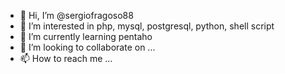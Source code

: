 - 👋 Hi, I’m @sergiofragoso88
- 👀 I’m interested in php, mysql, postgresql, python, shell script
- 🌱 I’m currently learning pentaho
- 💞️ I’m looking to collaborate on ...
- 📫 How to reach me ...

<!---
sergiofragoso88/sergiofragoso88 is a ✨ special ✨ repository because its `README.md` (this file) appears on your GitHub profile.
You can click the Preview link to take a look at your changes.
--->
